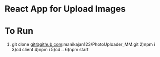 # React App for Upload Images

# To Run

1) git clone git@github.com:manikajan123/PhotoUploader_MM.git
2)npm i
3)cd client
4)npm i
5)cd ..
6)npm start
